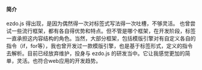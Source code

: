 #### 简介

ezdo.js 得出现，是因为偶然得一次对标签式写法得一次吐槽，不够灵活。 也曾尝试一些流行框架，都有各自得优势和特点。但不管是哪个框架，在开发阶段，标签一直承担这内容结构的角色。当然，大部分框架，包括模版引擎对有自定义各自的指令（if，for等），我也曾开发过一款模版引擎，也是基于标签形式，定义的指令去解析。目前已经放弃维护，投身与 ezdo.js 的研发当中。它让我感觉更加的简单，灵活。也符合web应用的开发趋势。

